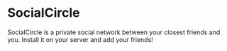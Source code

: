 SocialCircle
============

SocialCircle is a private social network between your closest friends and you. Install it on your server and add your friends!
